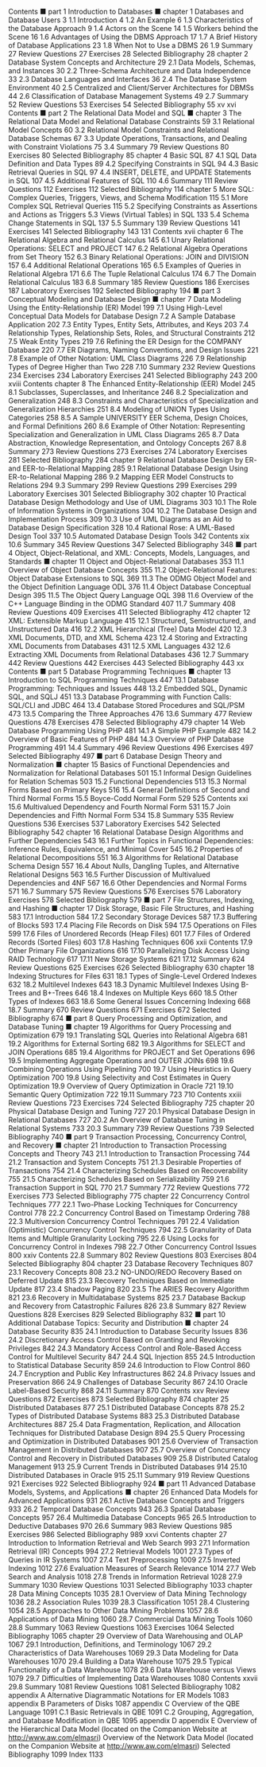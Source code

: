 Contents
■ part 1
Introduction to Databases ■
chapter 1 Databases and Database Users 3
1.1 Introduction 4
1.2 An Example 6
1.3 Characteristics of the Database Approach 9
1.4 Actors on the Scene 14
1.5 Workers behind the Scene 16
1.6 Advantages of Using the DBMS Approach 17
1.7 A Brief History of Database Applications 23
1.8 When Not to Use a DBMS 26
1.9 Summary 27
Review Questions 27
Exercises 28
Selected Bibliography 28
chapter 2 Database System Concepts
and Architecture 29
2.1 Data Models, Schemas, and Instances 30
2.2 Three-Schema Architecture and Data Independence 33
2.3 Database Languages and Interfaces 36
2.4 The Database System Environment 40
2.5 Centralized and Client/Server Architectures for DBMSs 44
2.6 Classification of Database Management Systems 49
2.7 Summary 52
Review Questions 53
Exercises 54
Selected Bibliography 55
xv
xvi Contents
■ part 2
The Relational Data Model and SQL ■
chapter 3 The Relational Data Model and Relational
Database Constraints 59
3.1 Relational Model Concepts 60
3.2 Relational Model Constraints and Relational Database Schemas 67
3.3 Update Operations, Transactions, and Dealing
with Constraint Violations 75
3.4 Summary 79
Review Questions 80
Exercises 80
Selected Bibliography 85
chapter 4 Basic SQL 87
4.1 SQL Data Definition and Data Types 89
4.2 Specifying Constraints in SQL 94
4.3 Basic Retrieval Queries in SQL 97
4.4 INSERT, DELETE, and UPDATE Statements in SQL 107
4.5 Additional Features of SQL 110
4.6 Summary 111
Review Questions 112
Exercises 112
Selected Bibliography 114
chapter 5 More SQL: Complex Queries, Triggers, Views, and
Schema Modification 115
5.1 More Complex SQL Retrieval Queries 115
5.2 Specifying Constraints as Assertions and Actions as Triggers 5.3 Views (Virtual Tables) in SQL 133
5.4 Schema Change Statements in SQL 137
5.5 Summary 139
Review Questions 141
Exercises 141
Selected Bibliography 143
131
Contents xvii
chapter 6 The Relational Algebra and Relational Calculus
145
6.1 Unary Relational Operations: SELECT and PROJECT 147
6.2 Relational Algebra Operations from Set Theory 152
6.3 Binary Relational Operations: JOIN and DIVISION 157
6.4 Additional Relational Operations 165
6.5 Examples of Queries in Relational Algebra 171
6.6 The Tuple Relational Calculus 174
6.7 The Domain Relational Calculus 183
6.8 Summary 185
Review Questions 186
Exercises 187
Laboratory Exercises 192
Selected Bibliography 194
■ part 3
Conceptual Modeling and Database Design ■
chapter 7 Data Modeling Using the
Entity-Relationship (ER) Model 199
7.1 Using High-Level Conceptual Data Models for Database Design 7.2 A Sample Database Application 202
7.3 Entity Types, Entity Sets, Attributes, and Keys 203
7.4 Relationship Types, Relationship Sets, Roles,
and Structural Constraints 212
7.5 Weak Entity Types 219
7.6 Refining the ER Design for the COMPANY Database 220
7.7 ER Diagrams, Naming Conventions, and Design Issues 221
7.8 Example of Other Notation: UML Class Diagrams 226
7.9 Relationship Types of Degree Higher than Two 228
7.10 Summary 232
Review Questions 234
Exercises 234
Laboratory Exercises 241
Selected Bibliography 243
200
xviii Contents
chapter 8 The Enhanced Entity-Relationship
(EER) Model 245
8.1 Subclasses, Superclasses, and Inheritance 246
8.2 Specialization and Generalization 248
8.3 Constraints and Characteristics of Specialization
and Generalization Hierarchies 251
8.4 Modeling of UNION Types Using Categories 258
8.5 A Sample UNIVERSITY EER Schema, Design Choices,
and Formal Definitions 260
8.6 Example of Other Notation: Representing Specialization
and Generalization in UML Class Diagrams 265
8.7 Data Abstraction, Knowledge Representation,
and Ontology Concepts 267
8.8 Summary 273
Review Questions 273
Exercises 274
Laboratory Exercises 281
Selected Bibliography 284
chapter 9 Relational Database Design by ER-
and EER-to-Relational Mapping 285
9.1 Relational Database Design Using ER-to-Relational Mapping 286
9.2 Mapping EER Model Constructs to Relations 294
9.3 Summary 299
Review Questions 299
Exercises 299
Laboratory Exercises 301
Selected Bibliography 302
chapter 10 Practical Database Design Methodology
and Use of UML Diagrams 303
10.1 The Role of Information Systems in Organizations 304
10.2 The Database Design and Implementation Process 309
10.3 Use of UML Diagrams as an Aid to Database
Design Specification 328
10.4 Rational Rose: A UML-Based Design Tool 337
10.5 Automated Database Design Tools 342
Contents xix
10.6 Summary 345
Review Questions 347
Selected Bibliography 348
■ part 4
Object, Object-Relational, and XML: Concepts, Models,
Languages, and Standards ■
chapter 11 Object and Object-Relational Databases 353
11.1 Overview of Object Database Concepts 355
11.2 Object-Relational Features: Object Database Extensions
to SQL 369
11.3 The ODMG Object Model and the Object Definition
Language ODL 376
11.4 Object Database Conceptual Design 395
11.5 The Object Query Language OQL 398
11.6 Overview of the C++ Language Binding in the ODMG Standard 407
11.7 Summary 408
Review Questions 409
Exercises 411
Selected Bibliography 412
chapter 12 XML: Extensible Markup Language 415
12.1 Structured, Semistructured, and Unstructured Data 416
12.2 XML Hierarchical (Tree) Data Model 420
12.3 XML Documents, DTD, and XML Schema 423
12.4 Storing and Extracting XML Documents from Databases 431
12.5 XML Languages 432
12.6 Extracting XML Documents from Relational Databases 436
12.7 Summary 442
Review Questions 442
Exercises 443
Selected Bibliography 443
xx Contents
■ part 5
Database Programming Techniques ■
chapter 13 Introduction to SQL Programming
Techniques 447
13.1 Database Programming: Techniques and Issues 448
13.2 Embedded SQL, Dynamic SQL, and SQLJ 451
13.3 Database Programming with Function Calls: SQL/CLI and JDBC
464
13.4 Database Stored Procedures and SQL/PSM 473
13.5 Comparing the Three Approaches 476
13.6 Summary 477
Review Questions 478
Exercises 478
Selected Bibliography 479
chapter 14 Web Database Programming Using PHP 481
14.1 A Simple PHP Example 482
14.2 Overview of Basic Features of PHP 484
14.3 Overview of PHP Database Programming 491
14.4 Summary 496
Review Questions 496
Exercises 497
Selected Bibliography 497
■ part 6
Database Design Theory and Normalization ■
chapter 15 Basics of Functional Dependencies and
Normalization for Relational Databases 501
15.1 Informal Design Guidelines for Relation Schemas 503
15.2 Functional Dependencies 513
15.3 Normal Forms Based on Primary Keys 516
15.4 General Definitions of Second and Third Normal Forms 15.5 Boyce-Codd Normal Form 529
525
Contents xxi
15.6 Multivalued Dependency and Fourth Normal Form 531
15.7 Join Dependencies and Fifth Normal Form 534
15.8 Summary 535
Review Questions 536
Exercises 537
Laboratory Exercises 542
Selected Bibliography 542
chapter 16 Relational Database Design Algorithms
and Further Dependencies 543
16.1 Further Topics in Functional Dependencies: Inference Rules,
Equivalence, and Minimal Cover 545
16.2 Properties of Relational Decompositions 551
16.3 Algorithms for Relational Database Schema Design 557
16.4 About Nulls, Dangling Tuples, and Alternative Relational
Designs 563
16.5 Further Discussion of Multivalued Dependencies and 4NF 567
16.6 Other Dependencies and Normal Forms 571
16.7 Summary 575
Review Questions 576
Exercises 576
Laboratory Exercises 578
Selected Bibliography 579
■ part 7
File Structures, Indexing, and Hashing ■
chapter 17 Disk Storage, Basic File Structures,
and Hashing 583
17.1 Introduction 584
17.2 Secondary Storage Devices 587
17.3 Buffering of Blocks 593
17.4 Placing File Records on Disk 594
17.5 Operations on Files 599
17.6 Files of Unordered Records (Heap Files) 601
17.7 Files of Ordered Records (Sorted Files) 603
17.8 Hashing Techniques 606
xxii Contents
17.9 Other Primary File Organizations 616
17.10 Parallelizing Disk Access Using RAID Technology 617
17.11 New Storage Systems 621
17.12 Summary 624
Review Questions 625
Exercises 626
Selected Bibliography 630
chapter 18 Indexing Structures for Files 631
18.1 Types of Single-Level Ordered Indexes 632
18.2 Multilevel Indexes 643
18.3 Dynamic Multilevel Indexes Using B-Trees and B+-Trees 646
18.4 Indexes on Multiple Keys 660
18.5 Other Types of Indexes 663
18.6 Some General Issues Concerning Indexing 668
18.7 Summary 670
Review Questions 671
Exercises 672
Selected Bibliography 674
■ part 8
Query Processing and Optimization,
and Database Tuning ■
chapter 19 Algorithms for Query Processing
and Optimization 679
19.1 Translating SQL Queries into Relational Algebra 681
19.2 Algorithms for External Sorting 682
19.3 Algorithms for SELECT and JOIN Operations 685
19.4 Algorithms for PROJECT and Set Operations 696
19.5 Implementing Aggregate Operations and OUTER JOINs 698
19.6 Combining Operations Using Pipelining 700
19.7 Using Heuristics in Query Optimization 700
19.8 Using Selectivity and Cost Estimates in Query Optimization 19.9 Overview of Query Optimization in Oracle 721
19.10 Semantic Query Optimization 722
19.11 Summary 723
710
Contents xxiii
Review Questions 723
Exercises 724
Selected Bibliography 725
chapter 20 Physical Database Design and Tuning 727
20.1 Physical Database Design in Relational Databases 727
20.2 An Overview of Database Tuning in Relational Systems 733
20.3 Summary 739
Review Questions 739
Selected Bibliography 740
■ part 9
Transaction Processing, Concurrency Control,
and Recovery ■
chapter 21 Introduction to Transaction Processing
Concepts and Theory 743
21.1 Introduction to Transaction Processing 744
21.2 Transaction and System Concepts 751
21.3 Desirable Properties of Transactions 754
21.4 Characterizing Schedules Based on Recoverability 755
21.5 Characterizing Schedules Based on Serializability 759
21.6 Transaction Support in SQL 770
21.7 Summary 772
Review Questions 772
Exercises 773
Selected Bibliography 775
chapter 22 Concurrency Control Techniques 777
22.1 Two-Phase Locking Techniques for Concurrency Control 778
22.2 Concurrency Control Based on Timestamp Ordering 788
22.3 Multiversion Concurrency Control Techniques 791
22.4 Validation (Optimistic) Concurrency Control Techniques 794
22.5 Granularity of Data Items and Multiple Granularity Locking 795
22.6 Using Locks for Concurrency Control in Indexes 798
22.7 Other Concurrency Control Issues 800
xxiv Contents
22.8 Summary 802
Review Questions 803
Exercises 804
Selected Bibliography 804
chapter 23 Database Recovery Techniques 807
23.1 Recovery Concepts 808
23.2 NO-UNDO/REDO Recovery Based on Deferred Update 815
23.3 Recovery Techniques Based on Immediate Update 817
23.4 Shadow Paging 820
23.5 The ARIES Recovery Algorithm 821
23.6 Recovery in Multidatabase Systems 825
23.7 Database Backup and Recovery from Catastrophic Failures 826
23.8 Summary 827
Review Questions 828
Exercises 829
Selected Bibliography 832
■ part 10
Additional Database Topics:
Security and Distribution ■
chapter 24 Database Security 835
24.1 Introduction to Database Security Issues 836
24.2 Discretionary Access Control Based on Granting
and Revoking Privileges 842
24.3 Mandatory Access Control and Role-Based Access Control
for Multilevel Security 847
24.4 SQL Injection 855
24.5 Introduction to Statistical Database Security 859
24.6 Introduction to Flow Control 860
24.7 Encryption and Public Key Infrastructures 862
24.8 Privacy Issues and Preservation 866
24.9 Challenges of Database Security 867
24.10 Oracle Label-Based Security 868
24.11 Summary 870
Contents xxv
Review Questions 872
Exercises 873
Selected Bibliography 874
chapter 25 Distributed Databases 877
25.1 Distributed Database Concepts 878
25.2 Types of Distributed Database Systems 883
25.3 Distributed Database Architectures 887
25.4 Data Fragmentation, Replication, and Allocation Techniques for
Distributed Database Design 894
25.5 Query Processing and Optimization in Distributed Databases 901
25.6 Overview of Transaction Management in Distributed Databases 907
25.7 Overview of Concurrency Control and Recovery in Distributed
Databases 909
25.8 Distributed Catalog Management 913
25.9 Current Trends in Distributed Databases 914
25.10 Distributed Databases in Oracle 915
25.11 Summary 919
Review Questions 921
Exercises 922
Selected Bibliography 924
■ part 11
Advanced Database Models, Systems,
and Applications ■
chapter 26 Enhanced Data Models for Advanced
Applications 931
26.1 Active Database Concepts and Triggers 933
26.2 Temporal Database Concepts 943
26.3 Spatial Database Concepts 957
26.4 Multimedia Database Concepts 965
26.5 Introduction to Deductive Databases 970
26.6 Summary 983
Review Questions 985
Exercises 986
Selected Bibliography 989
xxvi Contents
chapter 27 Introduction to Information Retrieval
and Web Search 993
27.1 Information Retrieval (IR) Concepts 994
27.2 Retrieval Models 1001
27.3 Types of Queries in IR Systems 1007
27.4 Text Preprocessing 1009
27.5 Inverted Indexing 1012
27.6 Evaluation Measures of Search Relevance 1014
27.7 Web Search and Analysis 1018
27.8 Trends in Information Retrieval 1028
27.9 Summary 1030
Review Questions 1031
Selected Bibliography 1033
chapter 28 Data Mining Concepts 1035
28.1 Overview of Data Mining Technology 1036
28.2 Association Rules 1039
28.3 Classification 1051
28.4 Clustering 1054
28.5 Approaches to Other Data Mining Problems 1057
28.6 Applications of Data Mining 1060
28.7 Commercial Data Mining Tools 1060
28.8 Summary 1063
Review Questions 1063
Exercises 1064
Selected Bibliography 1065
chapter 29 Overview of Data Warehousing
and OLAP 1067
29.1 Introduction, Definitions, and Terminology 1067
29.2 Characteristics of Data Warehouses 1069
29.3 Data Modeling for Data Warehouses 1070
29.4 Building a Data Warehouse 1075
29.5 Typical Functionality of a Data Warehouse 1078
29.6 Data Warehouse versus Views 1079
29.7 Difficulties of Implementing Data Warehouses 1080
Contents xxvii
29.8 Summary 1081
Review Questions 1081
Selected Bibliography 1082
appendix A Alternative Diagrammatic Notations
for ER Models 1083
appendix B Parameters of Disks 1087
appendix C Overview of the QBE Language 1091
C.1 Basic Retrievals in QBE 1091
C.2 Grouping, Aggregation, and Database
Modification in QBE 1095
appendix D appendix E Overview of the Hierarchical Data Model
(located on the Companion Website at
http://www.aw.com/elmasri)
Overview of the Network Data Model
(located on the Companion Website at
http://www.aw.com/elmasri)
Selected Bibliography 1099
Index 1133